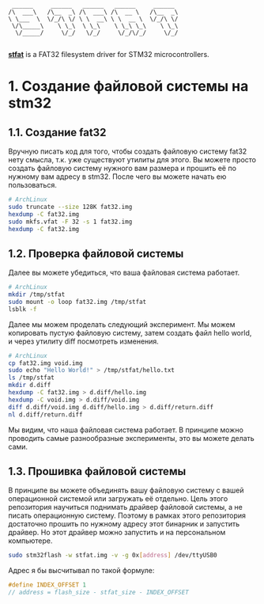 
```
 ______     ______   ______   ______     ______  
/\  ___\   /\__  _\ /\  ___\ /\  __ \   /\__  _\ 
\ \___  \  \/_/\ \/ \ \  __\ \ \  __ \  \/_/\ \/ 
 \/\_____\    \ \_\  \ \_\    \ \_\ \_\    \ \_\ 
  \/_____/     \/_/   \/_/     \/_/\/_/     \/_/ 
                                                 
```
<u><b>stfat</b></u> is a FAT32 filesystem driver for STM32 microcontrollers.

# 1. Создание файловой системы на stm32
## 1.1. Создание fat32

Вручную писать код для того, чтобы создать файловую систему fat32 нету смысла, т.к. уже существуют утилиты для этого. Вы можете просто создать файловую систему нужного вам размера и прошить её по нужному вам адресу в stm32. После чего вы можете начать ею пользоваться.
```bash
# ArchLinux
sudo truncate --size 128K fat32.img
hexdump -C fat32.img
sudo mkfs.vfat -F 32 -s 1 fat32.img
hexdump -C fat32.img
```

## 1.2. Проверка файловой системы

Далее вы можете убедиться, что ваша файловая система работает. 
```bash
# ArchLinux
mkdir /tmp/stfat
sudo mount -o loop fat32.img /tmp/stfat
lsblk -f
```
Далее мы можем проделать следующий эксперимент. Мы можем копировать пустую файловую систему, затем создать файл hello world, и через утилиту diff посмотреть изменения.
```bash
# ArchLinux
cp fat32.img void.img
sudo echo "Hello World!" > /tmp/stfat/hello.txt
ls /tmp/stfat
mkdir d.diff
hexdump -C fat32.img > d.diff/hello.img
hexdump -C void.img > d.diff/void.img
diff d.diff/void.img d.diff/hello.img > d.diff/return.diff
nl d.diff/return.diff
```
Мы видим, что наша файловая система работает. В принципе можно проводить самые разнообразные эксперименты, это вы можете делать сами.

## 1.3. Прошивка файловой системы

В принципе вы можете объединять вашу файловую систему с вашей операционной системой или загружать её отдельно. Цель этого репозитория научиться поднимать драйвер файловой системы, а не писать операционную систему. Поэтому в рамках этого репозитория достаточно прошить по нужному адресу этот бинарник и запустить драйвер. Но этот драйвер можно запустить и на персональном компьютере.
```bash
sudo stm32flash -w stfat.img -v -g 0x[address] /dev/ttyUSB0
```
Адрес я бы высчитывал по такой формуле:
```c
#define INDEX_OFFSET 1
// address = flash_size - stfat_size - INDEX_OFFSET
```